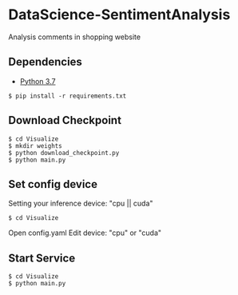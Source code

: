 # DataScience-SentimentAnalysis
Analysis comments in shopping website

## Dependencies 
* [Python 3.7](https://www.python.org/download/releases/3.7/)

```
$ pip install -r requirements.txt
```

## Download Checkpoint
```
$ cd Visualize
$ mkdir weights
$ python download_checkpoint.py
$ python main.py
```

## Set config device
Setting your inference device: "cpu || cuda"
```
$ cd Visualize
```
Open config.yaml
Edit device: "cpu" or "cuda"


## Start Service
```
$ cd Visualize
$ python main.py
```

